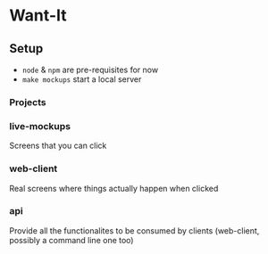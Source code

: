 # Want-It

## Setup

* `node` & `npm` are pre-requisites for now
* `make mockups` start a local server

### Projects

### live-mockups

Screens that you can click

### web-client

Real screens where things actually happen when clicked

### api

Provide all the functionalites to be consumed by clients (web-client, possibly a command line one too)
